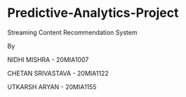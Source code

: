 # Predictive-Analytics-Project

Streaming Content Recommendation System

By

NIDHI MISHRA - 20MIA1007

CHETAN SRIVASTAVA - 20MIA1122

UTKARSH ARYAN - 20MIA1155

